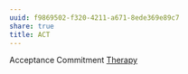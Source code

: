 ```yaml
---
uuid: f9869502-f320-4211-a671-8ede369e89c7
share: true
title: ACT
---
```

Acceptance Commitment [Therapy](../Therapy)